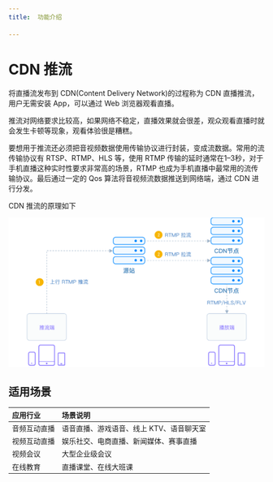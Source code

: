 ```yaml
---
title:  功能介绍

---
```


# CDN 推流

将直播流发布到 CDN(Content Delivery Network)的过程称为 CDN 直播推流，用户无需安装 App，可以通过 Web 浏览器观看直播。

推流对网络要求比较高，如果网络不稳定，直播效果就会很差，观众观看直播时就会发生卡顿等现象，观看体验很是糟糕。

要想用于推流还必须把音视频数据使用传输协议进行封装，变成流数据。常用的流传输协议有 RTSP、RTMP、HLS 等，使用 RTMP 传输的延时通常在1–3秒，对于手机直播这种实时性要求非常高的场景，RTMP 也成为手机直播中最常用的流传输协议。最后通过一定的 Qos 算法将音视频流数据推送到网络端，通过 CDN 进行分发。

CDN 推流的原理如下

![img](../../_images/cdnprinciple.png)

## 适用场景

| 应用行业     | 场景说明                                 |
| :----------- | :--------------------------------------- |
| 音频互动直播 | 语音直播、游戏语音、线上 KTV、语音聊天室 |
| 视频互动直播 | 娱乐社交、电商直播、新闻媒体、赛事直播   |
| 视频会议     | 大型企业级会议                           |
| 在线教育     | 直播课堂、在线大班课                     |

